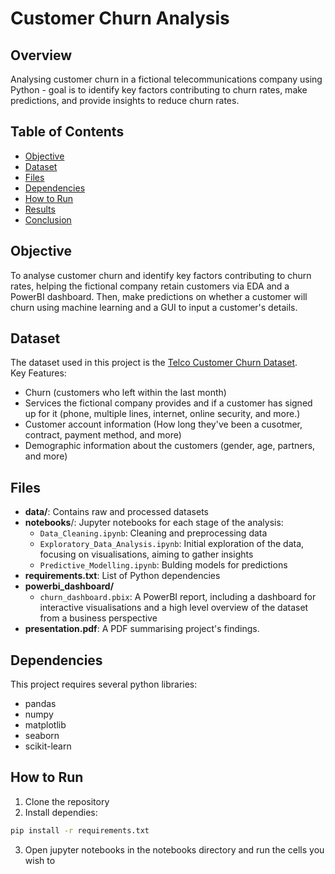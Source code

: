 # Customer Churn Analysis

## Overview
 Analysing customer churn in a fictional telecommunications company using Python - goal is to identify key factors contributing to churn rates, make predictions, and provide insights to reduce churn rates.

 ## Table of Contents
 - [Objective](#objective)
 - [Dataset](#dataset)
 - [Files](#files)
 - [Dependencies](#dependencies)
 - [How to Run](#how-to-run)
 - [Results](#results)
 - [Conclusion](#conclusion)

 ## Objective
 To analyse customer churn and identify key factors contributing to churn rates, helping the fictional company retain customers via EDA and a PowerBI dashboard. Then, make predictions on whether a customer will churn using machine learning and a GUI to input a customer's details.

 ## Dataset
 The dataset used in this project is the [Telco Customer Churn Dataset](https://www.kaggle.com/datasets/blastchar/telco-customer-churn?resource=download).<BR>Key Features:
 - Churn (customers who left within the last month)
 - Services the fictional company provides and if a customer has signed up for it (phone, multiple lines, internet, online security, and more.)
 - Customer account information (How long they've been a cusotmer, contract, payment method, and more)
 - Demographic information about the customers (gender, age, partners, and more)

 ## Files
 - **data/**: Contains raw and processed datasets
 - **notebooks**/: Jupyter notebooks for each stage of the analysis:
    - `Data_Cleaning.ipynb`: Cleaning and preprocessing data
    - `Exploratory_Data_Analysis.ipynb`: Initial exploration of the data, focusing on visualisations, aiming to gather insights 
    - `Predictive_Modelling.ipynb`: Bulding models for predictions 
- **requirements.txt**: List of Python dependencies
- **powerbi_dashboard/**
  - `churn_dashboard.pbix`: A PowerBI report, including a dashboard for interactive visualisations and a high level overview of the dataset from a business perspective
- **presentation.pdf**: A PDF summarising project's findings.

## Dependencies
This project requires several python libraries:
- pandas
- numpy
- matplotlib
- seaborn
- scikit-learn
  

## How to Run
1) Clone the repository 
2) Install dependies:
```bash 
pip install -r requirements.txt
```
3) Open jupyter notebooks in the notebooks directory and run the cells you wish to 

